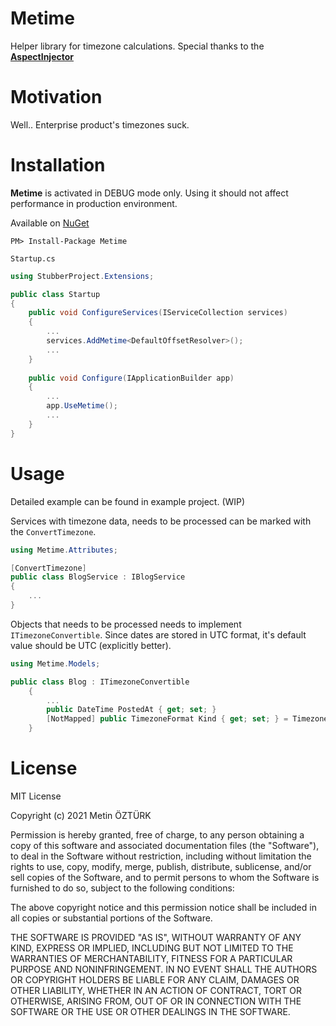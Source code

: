 # Metime
Helper library for timezone calculations. Special thanks to the [**AspectInjector**](https://github.com/pamidur/aspect-injector)
# Motivation
Well.. Enterprise product's timezones suck.
# Installation
**Metime** is activated in DEBUG mode only. Using it should not affect performance in production environment. 

Available on [NuGet](https://www.nuget.org/packages/Metime)

	PM> Install-Package Metime

`Startup.cs`
```csharp
using StubberProject.Extensions;

public class Startup
{
    public void ConfigureServices(IServiceCollection services) 
    {
        ...
        services.AddMetime<DefaultOffsetResolver>();
        ...
    }
    
    public void Configure(IApplicationBuilder app) 
    {
        ...
        app.UseMetime();
        ...
    }
}
```
# Usage
Detailed example can be found in example project. (WIP)

Services with timezone data, needs to be processed can be marked with the `ConvertTimezone`.
```csharp
using Metime.Attributes;

[ConvertTimezone]
public class BlogService : IBlogService 
{
    ...
}
```
Objects that needs to be processed needs to implement `ITimezoneConvertible`. Since dates are stored in UTC format, it's default value should be UTC (explicitly better).
```csharp
using Metime.Models;

public class Blog : ITimezoneConvertible
    {
        ...
        public DateTime PostedAt { get; set; }
        [NotMapped] public TimezoneFormat Kind { get; set; } = TimezoneFormat.UTC;
    }
```
# License
MIT License

Copyright (c) 2021 Metin ÖZTÜRK

Permission is hereby granted, free of charge, to any person obtaining a copy
of this software and associated documentation files (the "Software"), to deal
in the Software without restriction, including without limitation the rights
to use, copy, modify, merge, publish, distribute, sublicense, and/or sell
copies of the Software, and to permit persons to whom the Software is
furnished to do so, subject to the following conditions:

The above copyright notice and this permission notice shall be included in all
copies or substantial portions of the Software.

THE SOFTWARE IS PROVIDED "AS IS", WITHOUT WARRANTY OF ANY KIND, EXPRESS OR
IMPLIED, INCLUDING BUT NOT LIMITED TO THE WARRANTIES OF MERCHANTABILITY,
FITNESS FOR A PARTICULAR PURPOSE AND NONINFRINGEMENT. IN NO EVENT SHALL THE
AUTHORS OR COPYRIGHT HOLDERS BE LIABLE FOR ANY CLAIM, DAMAGES OR OTHER
LIABILITY, WHETHER IN AN ACTION OF CONTRACT, TORT OR OTHERWISE, ARISING FROM,
OUT OF OR IN CONNECTION WITH THE SOFTWARE OR THE USE OR OTHER DEALINGS IN THE
SOFTWARE.